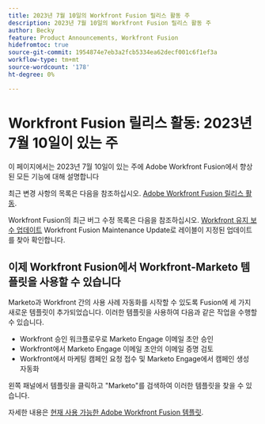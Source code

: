 ```yaml
---
title: 2023년 7월 10일의 Workfront Fusion 릴리스 활동 주
description: 2023년 7월 10일의 Workfront Fusion 릴리스 활동 주
author: Becky
feature: Product Announcements, Workfront Fusion
hidefromtoc: true
source-git-commit: 1954874e7eb3a2fcb5334ea62decf001c6f1ef3a
workflow-type: tm+mt
source-wordcount: '178'
ht-degree: 0%

---
```


# Workfront Fusion 릴리스 활동: 2023년 7월 10일이 있는 주

이 페이지에서는 2023년 7월 10일이 있는 주에 Adobe Workfront Fusion에서 향상된 모든 기능에 대해 설명합니다

최근 변경 사항의 목록은 다음을 참조하십시오. [Adobe Workfront Fusion 릴리스 활동](../../../product-announcements/product-releases/fusion-release-activity/fusion-release-activity.md).

Workfront Fusion의 최근 버그 수정 목록은 다음을 참조하십시오. [Workfront 유지 보수 업데이트](https://experienceleague.adobe.com/docs/workfront-known-issues/releases/current-updates.html) Workfront Fusion Maintenance Update로 레이블이 지정된 업데이트를 찾아 확인합니다.

## 이제 Workfront Fusion에서 Workfront-Marketo 템플릿을 사용할 수 있습니다

Marketo과 Workfront 간의 사용 사례 자동화를 시작할 수 있도록 Fusion에 세 가지 새로운 템플릿이 추가되었습니다. 이러한 템플릿을 사용하여 다음과 같은 작업을 수행할 수 있습니다.

* Workfront 승인 워크플로우로 Marketo Engage 이메일 초안 승인
* Workfront에서 Marketo Engage 이메일 초안의 이메일 증명 검토
* Workfront에서 마케팅 캠페인 요청 접수 및 Marketo Engage에서 캠페인 생성 자동화

왼쪽 패널에서 템플릿을 클릭하고 &quot;Marketo&quot;를 검색하여 이러한 템플릿을 찾을 수 있습니다.

자세한 내용은 [현재 사용 가능한 Adobe Workfront Fusion 템플릿](/help/quicksilver/workfront-fusion/scenarios/templates/currently-available-fusion-templates.md#workfront-marketo-templates).



